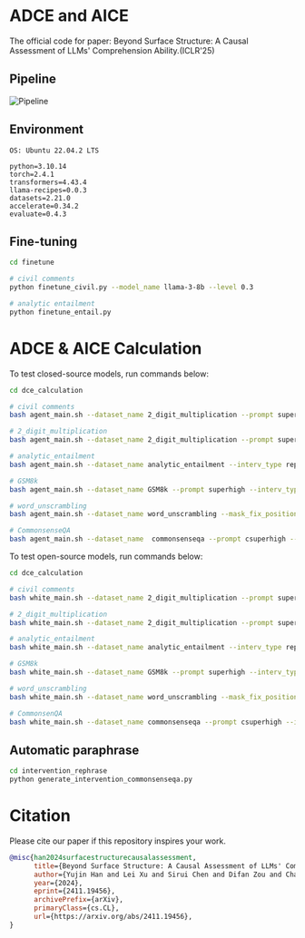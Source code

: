 #  ADCE and AICE
The official code for paper: Beyond Surface Structure: A Causal Assessment of LLMs' Comprehension Ability.(ICLR'25)

## Pipeline

   ![Pipeline](https://github.com/OpenCausaLab/ADCE/blob/main/img/pipeline.png)


## Environment

```
OS: Ubuntu 22.04.2 LTS 

python=3.10.14
torch=2.4.1
transformers=4.43.4
llama-recipes=0.0.3
datasets=2.21.0
accelerate=0.34.2
evaluate=0.4.3
```


## Fine-tuning
``` bash
cd finetune

# civil comments
python finetune_civil.py --model_name llama-3-8b --level 0.3

# analytic entailment
python finetune_entail.py 
```


# ADCE & AICE Calculation
To test closed-source models, run commands below:
``` bash
cd dce_calculation

# civil comments
bash agent_main.sh --dataset_name 2_digit_multiplication --prompt superhigh  --interv_type mask --num_mask 2 --mask_fix_position 0 

# 2_digit_multiplication
bash agent_main.sh --dataset_name 2_digit_multiplication --prompt superhigh  --interv_type mask --num_mask 2 --mask_fix_position 0 

# analytic_entailment
bash agent_main.sh --dataset_name analytic_entailment --interv_type rephrase --prompt superhigh  --mask_fix_position 0 --num_mask 2 

# GSM8k
bash agent_main.sh --dataset_name GSM8k --prompt superhigh --interv_type mask  --mask_fix_position 0 --num_mask 2

# word_unscrambling
bash agent_main.sh --dataset_name word_unscrambling --mask_fix_position 2 --num_mask 1   --interv_type mask --prompt superhigh 

# CommonsenseQA
bash agent_main.sh --dataset_name  commonsenseqa --prompt csuperhigh --interv_type rephrase --num_mask 2 --mask_fix_position 0
```

To test open-source models, run commands below:
``` bash
cd dce_calculation

# civil comments
bash white_main.sh --dataset_name 2_digit_multiplication --prompt superhigh  --interv_type mask --num_mask 2 --mask_fix_position 0 

# 2_digit_multiplication
bash white_main.sh --dataset_name 2_digit_multiplication --prompt superhigh  --interv_type mask --num_mask 2 --mask_fix_position 0 

# analytic_entailment
bash white_main.sh --dataset_name analytic_entailment --interv_type rephrase --prompt superhigh --num_mask 2 --mask_fix_position 0

# GSM8k
bash white_main.sh --dataset_name GSM8k --prompt superhigh --interv_type mask --num_mask 2 --mask_fix_position 0 

# word_unscrambling
bash white_main.sh --dataset_name word_unscrambling --mask_fix_position 2 --num_mask 1   --interv_type mask --prompt superhigh 

# CommonsenQA
bash white_main.sh --dataset_name commonsenseqa --prompt csuperhigh --interv_type rephrase --num_mask 2 --mask_fix_position 0 
```

## Automatic paraphrase
```bash
cd intervention_rephrase
python generate_intervention_commonsenseqa.py
```

# Citation
Please cite our paper if this repository inspires your work.
``` bibtex
@misc{han2024surfacestructurecausalassessment,
      title={Beyond Surface Structure: A Causal Assessment of LLMs' Comprehension Ability}, 
      author={Yujin Han and Lei Xu and Sirui Chen and Difan Zou and Chaochao Lu},
      year={2024},
      eprint={2411.19456},
      archivePrefix={arXiv},
      primaryClass={cs.CL},
      url={https://arxiv.org/abs/2411.19456}, 
}
``` 
